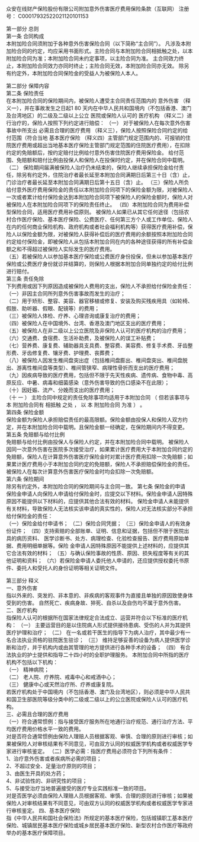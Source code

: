 众安在线财产保险股份有限公司附加意外伤害医疗费用保险条款（互联网）
注册号：  C00017932522021120101153   
   
第一部分 总则   
第一条 合同构成   
本附加险合同须附加于各种意外伤害保险合同（以下简称“主合同”）。 
凡涉及本附加险合同的约定，均应采用书面形式。主险合同与本附加险合同相抵触之处，以本附加险合同为准；本附加险合同未约定事项，以主险合同为准。 
主合同效力终止，本附加险合同效力亦同时终止；主险合同无效，本附加险合同亦无效。 
除另有约定外，本附加险合同保险金的受益人为被保险人本人。 
   
第二部分 保障内容   
第二条 保险责任    
在本附加险合同的保险期间内，被保险人遭受主合同责任范围内的 意外伤害  （释义一），并在事故发生之日起1 80 天内在中华人民共和国境内（不包括香港、澳门及台湾地区）的二级及二级以上公立 医院或保险人认可的 医疗机构  （释义二）进行治疗的，保险人按照下列约定进行赔偿： 
（一）  对于被保险人在每次意外伤害事故中所支出 必需且合理的医疗费用  （释义三），保险人按照保险合同约定的给付范围（符合当地 基本医疗保险  （释义四）主管部门规定范围内的、可报销的住院医疗费用或超出当地基本医疗保险主管部门规定范围的住院医疗费用），在扣除约定的免赔额后，按约定赔付比例给付意外伤害住院医疗费用保险金。 给付范围、免赔额和赔付比例由投保人和保险人在投保时约定，并在保险合同中载明。  
（二）  保险期间届满被保险人治疗仍未结束的，保险人继续承担保险金给付责任，除另有约定外，住院治疗者最长延至本附加合同满期日后第三十日（含）止，门诊治疗者最长延至本附加合同满期日后第十五日（含）止。 
（三）保险人所负给付意外医疗费用保险金的责任以本附加险合同项下的保险金额为限，对被保险人一次或者累计给付保险金达到本附加险合同项下被保险人的保险金额时，保险人对被保险人在本附加险合同项下的保险责任终止。 
（四）本附加险合同为费用补偿型保险合同，适用医疗费用补偿原则。 被保险人如果已从其它任何途径（包括农村合作医疗保险、基本医疗保险、公费医疗、任何第三方个人或工作单位、保险人在内的任何商业保险机构、政府机构或者社会福利机构等）获得医疗费用补偿，保险人以保险金额为限，对被保险人获得补偿后的医疗费用的余额按照本附加险合同约定给付保险金，即被保险人从包括本附加合同在内的各种途径获得的所有补偿金额之和不得超过被保险人实际发生的医疗费用。   
（五）若被保险人以参加基本医疗保险或公费医疗身份投保，但未以参加基本医疗保险或公费医疗身份就诊并结算的，则保险人根据本附加合同单独约定的给付比例进行赔付。  
第三条 责任免除   
下列费用或因下列原因造成被保险人费用的支出，保险人不承担给付保险金责任：   
（一）非因主合同所列意外伤害事故而发生的治疗；   
（二）用于矫形、整容、美容、器官移植或修复、安装及购买残疾用具（如轮椅、假肢、助听器、假眼、配镜等）的费用；   
（三）被保险人体检、疗养、心理咨询或康复治疗的费用；   
（四）被保险人在中国境外、台湾、香港及澳门地区支出的医疗费用；   
（五）被保险人在非二级以上公立医院及非保险人认可的医疗机构的治疗费用；   
（六）交通费、食宿费、生活补助费，及被保险人的误工补贴费；   
（七）营养费、康复费、辅助器具支具费、整容费、美容费、修复手术费、牙齿整形费、牙齿修复费、镶牙费、护理费、丧葬费；   
    （八）被保险人因发生椎间盘突出症（包括椎间盘膨出、椎间盘突出、椎间盘脱出、游离性椎间盘等类型）、椎间管狭窄、病理性骨折而支出的医疗费用；    
（九）因疾病导致的医疗费用，包括但不限于先天性疾病、遗传病、食物中毒、高原反应、中暑、病毒和细菌感染（意外伤害导致的伤口感染不在此限）；   
（十）因妊娠、流产、分娩而支出的医疗费用；   
（十  一  ）  主险合同中规定的责任免除事项均适用于本附加合同  （  但若该事项与本  附加险合同有  相抵触  之处  ，  以  本  附加险合同  为准  ）  。   
第四条   保险金额   
保险金额为保险人承担赔偿责任的最高限额。保险金额由投保人和保险人双方约定，并在本附加险合同中载明。且保险金额一经确定，在保险期间内不得变更。 
第五条   免赔额与给付比例   
免赔额与给付比例由投保人与保险人约定，并在本附加险合同中载明。 
被保险人因同一次意外伤害在医院多次接受治疗，如果累计医疗费用大于本附加合同约定的免赔额，保险人在计算意外伤害医疗保险金时对累计医疗费用扣除一次免赔额；如果累计医疗费用小于本附加合同约定的免赔额，保险人不承担赔偿保险金的责任。 被保险人在每次计算意外伤害医疗保险金时均会扣除一次免赔额。   
第六条 保险期间   
除另有约定外，本附加险合同的保险期间与主合同一致。 
第七条 保险金的申请   
保险金申请人向保险人申请给付保险金时，应提交以下材料。保险金申请人因特殊原因不能提供以下材料的，应提供其他合法有效的材料。 保险金申请人未能提供有关材料，导致保险人无法核实该申请的真实性的，保险人对无法核实部分不承担给付保险金的责任：   
（一）保险金给付申请书； 
（二）保险合同凭据； 
（三）保险金申请人的有效身份证件； 
（四）支持索赔的全部账单、证明、信息和证据，包括但不限于医院出具的病历资料、 医学诊断书、处方、病理检查、化验检查报告、医疗费用原始单据、费用明细单据等。保险 金申请人因特殊原因不能提供上述材料的，应提供其它合法有效的材料； 
（五）与确认保险事故的性质、原因、损失程度等有关的其他证明和资料； 
（六）若保险金申请人委托他人申请的，还应提供授权委托书原件、委托人和受托人的身份证明等相关证明文件。 
   
第三部分 释义   
一、意外伤害   
指以外来的、突发的、非本意的、非疾病的客观事件为直接且单独的原因致使身体受到的伤害。 自然死亡、疾病身故、猝死、自杀以及自伤均不属于意外伤害。  
二、医疗机构   
指保险人认可的根据所在国家法律规定合法成立、运营并符合以下标准的医疗机构： 
（一） 主要运营目的是以住院病人形式提供接待患病、受伤的人并为其提供医疗护理和治疗； 
（二） 在一名或若干医生的指导下为病人治疗，其中最少有一名合法执业资格的驻院医生驻诊； 
（三） 维持足够妥善的设备为病人提供医学诊断和治疗，并于机构内或由其管理的地方提供进行各种手术的设备； 
（四） 有合法执业的护士提供和指导二十四小时的全职护理服务。 
本附加合同中所指的医疗机构不包括以下机构：   
（一）  精神病院；   
（二）  老人院、疗养院、戒毒中心和戒酒中心；   
（三）  健康中心或天然治疗所、疗养或康复院。   
      若医疗机构处于中国境内（不包括香港、澳门及台湾地区），则必须是中华人民共和国卫生部医院等级分类中的二级或二级以上的公立医院或保险人认可的医疗机构。   
三、必需且合理的医疗费用   
（一）符合通常惯例：指与接受医疗服务所在地通行治疗规范、通行治疗方法、平均医疗费用价格水平一致的费用。  
对是否符合通常惯例由保险人理赔人员根据客观、审慎、合理的原则进行审核；如果被保险人对审核结果有不同意见，可由双方认同的权威医学机构或者权威医学专家进行审核鉴定。 
（二）医学必需：指医疗费用必须符合下列所有条件：  
1、治疗意外伤害或者疾病所必需的项目；  
2、不超过安全、足量治疗原则的项目；  
3、由医生开具的处方药；  
4、非试验性的、非研究性的项目；  
5、与接受治疗当地普遍接受的医疗专业实践标准一致的项目。  
对是否医学必须由保险人理赔人员根据客观、审慎、合理的原则进行审核；如果被保险人对审核结果有不同意见，可由双方认同的权威医学机构或者权威医学专家进行审核鉴定。 
四、基本医疗保险   
指《中华人民共和国社会保险法》所规定的基本医疗保险，包括城镇职工基本医疗保险、城镇居民基本医疗保险或城乡居民基本医疗保险、新型农村合作医疗等政府举办的基本医疗保障项目。 

